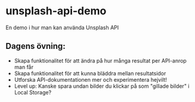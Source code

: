# unsplash-api-demo
En demo i hur man kan använda Unsplash API

## Dagens övning:
* Skapa funktionalitet för att ändra på hur många resultat per API-anrop man får
* Skapa funktionalitet för att kunna bläddra mellan resultatsidor
* Utforska API-dokumentationen mer och experimentera hejvilt!
* Level up: Kanske spara undan bilder du klickar på som "gillade bilder" i Local Storage?